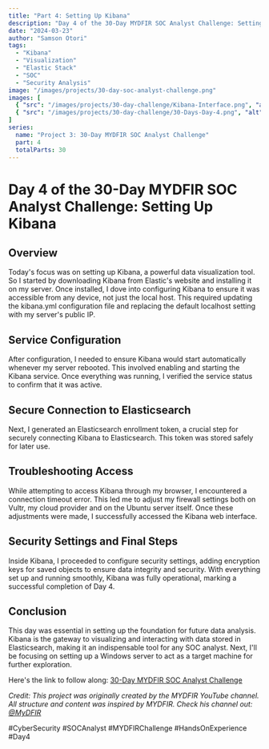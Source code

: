 ```yaml
---
title: "Part 4: Setting Up Kibana"
description: "Day 4 of the 30-Day MYDFIR SOC Analyst Challenge: Setting up Kibana for powerful data visualization and analysis."
date: "2024-03-23"
author: "Samson Otori"
tags:
  - "Kibana"
  - "Visualization"
  - "Elastic Stack"
  - "SOC"
  - "Security Analysis"
image: "/images/projects/30-day-soc-analyst-challenge.png"
images: [
  { "src": "/images/projects/30-day-challenge/Kibana-Interface.png", "alt": "Kibana Interface" },
  { "src": "/images/projects/30-day-challenge/30-Days-Day-4.png", "alt": "30 Days MYDFIR SOC Analyst Challenge Day 4" }
]
series:
  name: "Project 3: 30-Day MYDFIR SOC Analyst Challenge"
  part: 4
  totalParts: 30
---
```


# Day 4 of the 30-Day MYDFIR SOC Analyst Challenge: Setting Up Kibana

## Overview

Today's focus was on setting up Kibana, a powerful data visualization tool. So I started by downloading Kibana from Elastic's website and installing it on my server. Once installed, I dove into configuring Kibana to ensure it was accessible from any device, not just the local host. This required updating the kibana.yml configuration file and replacing the default localhost setting with my server's public IP.

## Service Configuration

After configuration, I needed to ensure Kibana would start automatically whenever my server rebooted. This involved enabling and starting the Kibana service. Once everything was running, I verified the service status to confirm that it was active.

## Secure Connection to Elasticsearch

Next, I generated an Elasticsearch enrollment token, a crucial step for securely connecting Kibana to Elasticsearch. This token was stored safely for later use.

## Troubleshooting Access

While attempting to access Kibana through my browser, I encountered a connection timeout error. This led me to adjust my firewall settings both on Vultr, my cloud provider and on the Ubuntu server itself. Once these adjustments were made, I successfully accessed the Kibana web interface.

## Security Settings and Final Steps

Inside Kibana, I proceeded to configure security settings, adding encryption keys for saved objects to ensure data integrity and security. With everything set up and running smoothly, Kibana was fully operational, marking a successful completion of Day 4.

## Conclusion

This day was essential in setting up the foundation for future data analysis. Kibana is the gateway to visualizing and interacting with data stored in Elasticsearch, making it an indispensable tool for any SOC analyst. Next, I'll be focusing on setting up a Windows server to act as a target machine for further exploration.

Here's the link to follow along: [30-Day MYDFIR SOC Analyst Challenge](https://www.youtube.com/watch?v=nBlCuLMq-zA&list=PLG6KGSNK4PuBWmX9NykU0wnWamjxdKhDJ&index=32)

*Credit: This project was originally created by the MYDFIR YouTube channel. All structure and content was inspired by MYDFIR. Check his channel out: [@MyDFIR](https://www.youtube.com/@MyDFIR)*

#CyberSecurity #SOCAnalyst #MYDFIRChallenge #HandsOnExperience #Day4 